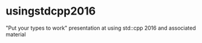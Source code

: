 # usingstdcpp2016
"Put your types to work" presentation at using std::cpp 2016 and associated material
